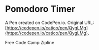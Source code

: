 # Pomodoro Timer

A Pen created on CodePen.io. Original URL: [https://codepen.io/catico/pen/QygLMg](https://codepen.io/catico/pen/QygLMg).

Free Code Camp Zipline